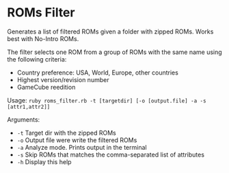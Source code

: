 # ROMs Filter
Generates a list of filtered ROMs given a folder with zipped ROMs. Works best with No-Intro ROMs.

The filter selects one ROM from a group of ROMs with the same name using the following criteria:
- Country preference: USA, World, Europe, other countries
- Highest version/revision number
- GameCube reedition

Usage:
    `ruby roms_filter.rb -t [targetdir] [-o [output.file] -a -s [attr1,attr2]]`

Arguments:
- `-t`  Target dir with the zipped ROMs
- `-o`  Output file were write the filtered ROMs
- `-a`  Analyze mode. Prints output in the terminal
- `-s`  Skip ROMs that matches the comma-separated list of attributes
- `-h`  Display this help